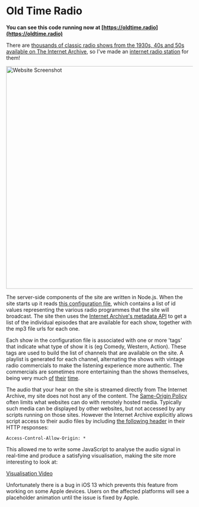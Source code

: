 # Old Time Radio

**You can see this code running now at [https://oldtime.radio](https://oldtime.radio)**

There are [thousands of classic radio shows from the 1930s, 40s and 50s available on The Internet Archive](https://archive.org/details/oldtimeradio), so I've made an [internet radio station](https://oldtime.radio/) for them!

<img src="https://codebox.net/assets/images/old-time-radio/oldtime-radio-website.png" alt="Website Screenshot" width="600"/>

The server-side components of the site are written in Node.js. When the site starts up it reads [this configuration file](https://github.com/codebox/old-time-radio/blob/master/data.json), which contains a list of id values representing the various radio programmes that the site will broadcast. The site then uses the [Internet Archive's metadata API](https://archive.org/services/docs/api/metadata.html) to get a list of the individual episodes that are available for each show, together with the mp3 file urls for each one.

Each show in the configuration file is associated with one or more 'tags' that indicate what type of show it is (eg Comedy, Western, Action). These tags are used to build the list of channels that are available on the site. A playlist is generated for each channel, alternating the shows with vintage radio commercials to make the listening experience more authentic. The commercials are sometimes more entertaining than the shows themselves, being very much [of](https://archive.org/details/Old_Radio_Adverts_01/OldRadio_Adv--Bromo_Quinine.mp3) [their](https://archive.org/details/Old_Radio_Adverts_01/OldRadio_Adv--Camel1.mp3) [time](https://archive.org/details/Old_Radio_Adverts_01/OldRadio_Adv--Fitch.mp3).

The audio that your hear on the site is streamed directly from The Internet Archive, my site does not host any of the content. The [Same-Origin Policy](https://en.wikipedia.org/wiki/Same-origin_policy) often limits what websites can do with remotely hosted media. Typically such media can be displayed by other websites, but not accessed by any scripts running on those sites. However the Internet Archive explicitly allows script access to their audio files by including [the following header](https://developer.mozilla.org/en-US/docs/Web/HTTP/Headers/Access-Control-Allow-Origin) in their HTTP responses:

    Access-Control-Allow-Origin: *

This allowed me to write some JavaScript to analyse the audio signal in real-time and produce a satisfying visualisation, making the site more interesting to look at:

[Visualisation Video](https://codebox.net/assets/video/old-time-radio/audio-visualisation.mp4)

Unfortunately there is a bug in iOS 13 which prevents this feature from working on some Apple devices. Users on the affected platforms will see a placeholder animation until the issue is fixed by Apple.
